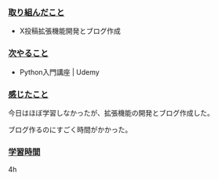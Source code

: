### <u>取り組んだこと</u>
- X投稿拡張機能開発とブログ作成

### <u>次やること</u>
- Python入門講座 | Udemy

### <u>感じたこと</u>
今日はほぼ学習しなかったが、拡張機能の開発とブログ作成した。

ブログ作るのにすごく時間がかかった。

### <u>学習時間</u>
4h